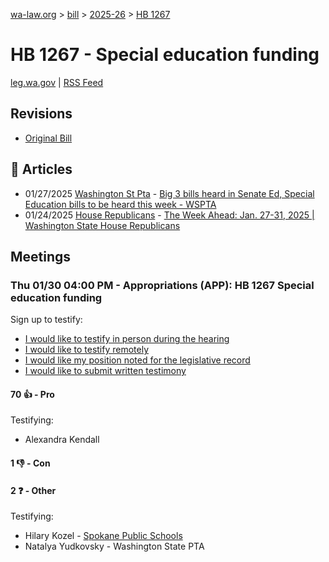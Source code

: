 [wa-law.org](/) > [bill](/bill/) > [2025-26](/bill/2025-26/) > [HB 1267](/bill/2025-26/hb/1267/)

# HB 1267 - Special education funding
[leg.wa.gov](https://app.leg.wa.gov/billsummary?BillNumber=1267&Year=2025&Initiative=false) | [RSS Feed](./rss.xml)

## Revisions
* [Original Bill](1/)

## 📰 Articles
* 01/27/2025 [Washington St Pta](/org/washington_st_pta/) - [Big 3 bills heard in Senate Ed, Special Education bills to be heard this week - WSPTA](https://www.wastatepta.org/2025session-week3/#:~:text=HB%201267)
* 01/24/2025 [House Republicans](/org/house_republicans/) - [The Week Ahead: Jan. 27-31, 2025 | Washington State House Republicans](https://houserepublicans.wa.gov/week/the-week-ahead-jan-27-31-2025/#:~:text=HB%201267)

## Meetings
### Thu 01/30 04:00 PM - Appropriations (APP): HB 1267 Special education funding
Sign up to testify:
* [I would like to testify in person during the hearing](https://app.leg.wa.gov/csi/Testifier/Add?chamber=House&mId=32569&aId=162032&caId=25159&tId=1)
* [I would like to testify remotely](https://app.leg.wa.gov/csi/Testifier/Add?chamber=House&mId=32569&aId=162032&caId=25159&tId=2)
* [I would like my position noted for the legislative record](https://app.leg.wa.gov/csi/Testifier/Add?chamber=House&mId=32569&aId=162032&caId=25159&tId=3)
* [I would like to submit written testimony](https://app.leg.wa.gov/csi/Testifier/Add?chamber=House&mId=32569&aId=162032&caId=25159&tId=4)

#### 70 👍 - Pro
Testifying:
* Alexandra Kendall

#### 1 👎 - Con

#### 2 ❓ - Other
Testifying:
* Hilary Kozel - [Spokane Public Schools](/org/spokane_public_schools/)
* Natalya Yudkovsky - Washington State PTA
